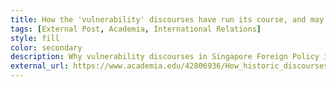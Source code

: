 ```yaml
---
title: How the 'vulnerability' discourses have run its course, and may constrain Singapore's foreign policy
tags: [External Post, Academia, International Relations]
style: fill
color: secondary
description: Why vulnerability discourses in Singapore Foreign Policy is not only epistemologically inconsistent, its functional value has diminished in wake of Singapore-China relations.
external_url: https://www.academia.edu/42806936/How_historic_discourses_of_vulnerability_have_run_its_course_and_may_constrain_Singapores_foreign_policy_practice
---
```

